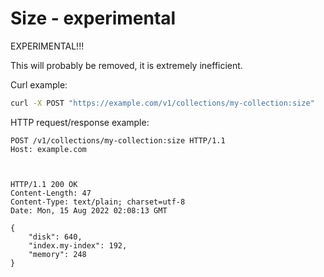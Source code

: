 # Size - experimental

EXPERIMENTAL!!!

This will probably be removed, it is extremely inefficient.
					
Curl example:

```sh
curl -X POST "https://example.com/v1/collections/my-collection:size"
```


HTTP request/response example:

```http
POST /v1/collections/my-collection:size HTTP/1.1
Host: example.com



HTTP/1.1 200 OK
Content-Length: 47
Content-Type: text/plain; charset=utf-8
Date: Mon, 15 Aug 2022 02:08:13 GMT

{
    "disk": 640,
    "index.my-index": 192,
    "memory": 248
}
```


